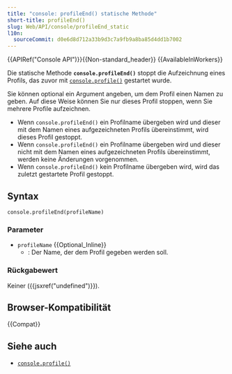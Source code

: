 ```yaml
---
title: "console: profileEnd() statische Methode"
short-title: profileEnd()
slug: Web/API/console/profileEnd_static
l10n:
  sourceCommit: d0e6d8d712a33b9d3c7a9fb9a8ba85d4dd1b7002
---
```


{{APIRef("Console API")}}{{Non-standard_header}} {{AvailableInWorkers}}

Die statische Methode **`console.profileEnd()`** stoppt die Aufzeichnung eines Profils, das zuvor mit [`console.profile()`](/de/docs/Web/API/Console/profile_static) gestartet wurde.

Sie können optional ein Argument angeben, um dem Profil einen Namen zu geben. Auf diese Weise können Sie nur dieses Profil stoppen, wenn Sie mehrere Profile aufzeichnen.

- Wenn `console.profileEnd()` ein Profilname übergeben wird und dieser mit dem Namen eines aufgezeichneten Profils übereinstimmt, wird dieses Profil gestoppt.
- Wenn `console.profileEnd()` ein Profilname übergeben wird und dieser nicht mit dem Namen eines aufgezeichneten Profils übereinstimmt, werden keine Änderungen vorgenommen.
- Wenn `console.profileEnd()` kein Profilname übergeben wird, wird das zuletzt gestartete Profil gestoppt.

## Syntax

```js-nolint
console.profileEnd(profileName)
```

### Parameter

- `profileName` {{Optional_Inline}}
  - : Der Name, der dem Profil gegeben werden soll.

### Rückgabewert

Keiner ({{jsxref("undefined")}}).

## Browser-Kompatibilität

{{Compat}}

## Siehe auch

- [`console.profile()`](/de/docs/Web/API/Console/profile_static)
